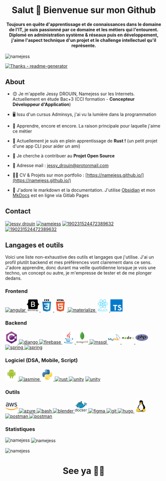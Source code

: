 <h1 align="center">Salut 👋 Bienvenue sur mon Github </h1>  
<h4 align="center">Toujours en quête d'apprentissage et de connaissances dans le domaine de l'IT, je suis passionné par ce domaine et les métiers qui l'entourent. Diplomé en administration système & réseaux puis en développement, j'aime l'aspect technique d'un projet et le challenge intellectuel qu'il représente.</h4>  

<p align="left"> <img src="https://komarev.com/ghpvc/?username=namejess&label=Profile%20views&color=0e75b6&style=flat" alt="namejess" /> </p>


[![Thanks - readme-generator](https://img.shields.io/badge/Thanks-readme--generator-2ea44f)](https://rahuldkjain.github.io/gh-profile-readme-generator/)

##  About  

- 😊 Je m'appelle Jessy DROUIN, Namejess sur les Internets. Actuellement en étude Bac+3 (CCI formation - **Concepteur Développeur d'Application**)

- 🖥️ Issu d'un cursus Adminsys, j'ai vu la lumière dans la programmation

- 🧠 Apprendre, encore et encore. La raison principale pour laquelle j'aime ce métier

- 🌱 Actuellement je suis en plein apprentissage de **Rust !**  (un petit projet d'une app CLI pour aider un ami)
  
- 🤝 Je cherche à contribuer au **Projet Open Source**  

-  📧 Adresse mail : jessy_drouin@protonmail.com
  
- 👨‍💻 CV & Projets sur mon portfolio : [https://namejess.github.io/](https://namejess.github.io/)

- 📜 J'adore le markdown et la documentation. J'utilise [Obsidian](https://obsidian.md) et mon [MkDocs](https://namejess.gitlab.io/namejess-docs/) est en ligne via Gitlab Pages



## Contact

<p align="left">  
<a href="https://linkedin.com/in/jessy-drouin-00850b153/" target="blank"><img align="center" src="https://raw.githubusercontent.com/rahuldkjain/github-profile-readme-generator/master/src/images/icons/Social/linked-in-alt.svg" alt="jessy drouin" height="30" width="40" /></a>  
<a href="https://www.leetcode.com/namejess" target="blank"><img align="center" src="https://raw.githubusercontent.com/rahuldkjain/github-profile-readme-generator/master/src/images/icons/Social/leet-code.svg" alt="namejess" height="30" width="40" /></a>  
<a href="https://discord.gg/190231524472389632" target="blank"><img align="center" src="https://raw.githubusercontent.com/rahuldkjain/github-profile-readme-generator/master/src/images/icons/Social/discord.svg" alt="190231524472389632" height="30" width="40" /></a> 
<a href="https://mastodon.social/@namejess" target="blank"><img align="center" src="https://upload.wikimedia.org/wikipedia/commons/thumb/4/48/Mastodon_Logotype_%28Simple%29.svg/1200px-Mastodon_Logotype_%28Simple%29.svg.png" alt="190231524472389632" height="30" width="30" /></a> 
</p>  
  
  
##  Langages et outils 
Voici une liste non-exhaustive des outils et langages que j'utilise. J'ai un profil plutôt backend et mes préférences vont clairement dans ce sens. J'adore apprendre, donc durant ma veille quotidienne lorsque je vois une techno, un concept ou autre, je m'empresse de tester et de me plonger dedans.


### Frontend 

<a href="https://angular.io" target="_blank" rel="noreferrer"> <img src="https://angular.io/assets/images/logos/angular/angular.svg" alt="angular" width="40" height="40"/> </a><a href="https://getbootstrap.com" target="_blank" rel="noreferrer"> <img src="https://raw.githubusercontent.com/devicons/devicon/master/icons/bootstrap/bootstrap-plain-wordmark.svg" alt="bootstrap" width="40" height="40"/> </a> <a href="https://www.w3schools.com/css/" target="_blank" rel="noreferrer"> <img src="https://raw.githubusercontent.com/devicons/devicon/master/icons/css3/css3-original-wordmark.svg" alt="css3" width="40" height="40"/> </a><a href="https://www.w3.org/html/" target="_blank" rel="noreferrer"> <img src="https://raw.githubusercontent.com/devicons/devicon/master/icons/html5/html5-original-wordmark.svg" alt="html5" width="40" height="40"/> </a><a href="https://materializecss.com/" target="_blank" rel="noreferrer"> <img src="https://raw.githubusercontent.com/prplx/svg-logos/5585531d45d294869c4eaab4d7cf2e9c167710a9/svg/materialize.svg" alt="materialize" width="40" height="40"/> </a><a href="https://reactjs.org/" target="_blank" rel="noreferrer"> <img src="https://raw.githubusercontent.com/devicons/devicon/master/icons/react/react-original-wordmark.svg" alt="react" width="40" height="40"/> </a><a href="https://www.typescriptlang.org/" target="_blank" rel="noreferrer"> <img src="https://raw.githubusercontent.com/devicons/devicon/master/icons/typescript/typescript-original.svg" alt="typescript" width="40" height="40"/> </a>

### Backend

 <a href="https://www.w3schools.com/cs/" target="_blank" rel="noreferrer"> <img src="https://raw.githubusercontent.com/devicons/devicon/master/icons/csharp/csharp-original.svg" alt="csharp" width="40" height="40"/> </a><a href="https://www.djangoproject.com/" target="_blank" rel="noreferrer"> <img src="https://cdn.worldvectorlogo.com/logos/django.svg" alt="django" width="40" height="40"/> </a><a href="https://firebase.google.com/" target="_blank" rel="noreferrer"> <img src="https://www.vectorlogo.zone/logos/firebase/firebase-icon.svg" alt="firebase" width="40" height="40"/> </a><a href="https://www.java.com" target="_blank" rel="noreferrer"> <img src="https://raw.githubusercontent.com/devicons/devicon/master/icons/java/java-original.svg" alt="java" width="40" height="40"/> </a><a href="https://www.mongodb.com/" target="_blank" rel="noreferrer"> <img src="https://raw.githubusercontent.com/devicons/devicon/master/icons/mongodb/mongodb-original-wordmark.svg" alt="mongodb" width="40" height="40"/> </a><a href="https://www.microsoft.com/en-us/sql-server" target="_blank" rel="noreferrer"> <img src="https://www.svgrepo.com/show/303229/microsoft-sql-server-logo.svg" alt="mssql" width="40" height="40"/> </a><a href="https://www.mysql.com/" target="_blank" rel="noreferrer"> <img src="https://raw.githubusercontent.com/devicons/devicon/master/icons/mysql/mysql-original-wordmark.svg" alt="mysql" width="40" height="40"/> </a><a href="https://nodejs.org" target="_blank" rel="noreferrer"> <img src="https://raw.githubusercontent.com/devicons/devicon/master/icons/nodejs/nodejs-original-wordmark.svg" alt="nodejs" width="40" height="40"/> </a> <a href="https://www.php.net" target="_blank" rel="noreferrer"> <img src="https://raw.githubusercontent.com/devicons/devicon/master/icons/php/php-original.svg" alt="php" width="40" height="40"/> </a><a href="https://spring.io/" target="_blank" rel="noreferrer"> <img src="https://www.vectorlogo.zone/logos/springio/springio-icon.svg" alt="spring" width="40" height="40"/> </a> <a href="https://symfony.com/" target="_blank" rel="noreferrer"> <img src="https://symfony.com/logos/symfony_black_03.png" alt="spring" width="40" height="40"/> </a>

### Logiciel (DSA, Mobile, Script)

<a href="https://developer.android.com" target="_blank" rel="noreferrer"> <img src="https://raw.githubusercontent.com/devicons/devicon/master/icons/android/android-original-wordmark.svg" alt="android" width="40" height="40"/> </a><a href="https://jasmine.github.io/" target="_blank" rel="noreferrer"> <img src="https://www.vectorlogo.zone/logos/jasmine/jasmine-icon.svg" alt="jasmine" width="40" height="40"/> </a><a href="https://www.python.org" target="_blank" rel="noreferrer"> <img src="https://raw.githubusercontent.com/devicons/devicon/master/icons/python/python-original.svg" alt="python" width="40" height="40"/> </a><a href="https://www.rust-lang.org" target="_blank" rel="noreferrer"> <img src="https://www.rust-lang.org/logos/rust-logo-512x512.png" alt="rust" width="40" height="40"/> </a><a href="https://unity.com/" target="_blank" rel="noreferrer"> <img src="https://www.vectorlogo.zone/logos/unity3d/unity3d-icon.svg" alt="unity" width="40" height="40"/></a> <a href="https://godotengine.org/" target="_blank" rel="noreferrer"> <img src="https://upload.wikimedia.org/wikipedia/commons/thumb/6/6a/Godot_icon.svg/1024px-Godot_icon.svg.png" alt="unity" width="40" height="40"/></a>

### Outils

<a href="https://aws.amazon.com" target="_blank" rel="noreferrer"> <img src="https://raw.githubusercontent.com/devicons/devicon/master/icons/amazonwebservices/amazonwebservices-original-wordmark.svg" alt="aws" width="40" height="40"/> </a> <a href="https://azure.microsoft.com/en-in/" target="_blank" rel="noreferrer"> <img src="https://www.vectorlogo.zone/logos/microsoft_azure/microsoft_azure-icon.svg" alt="azure" width="40" height="40"/> </a><a href="https://www.gnu.org/software/bash/" target="_blank" rel="noreferrer"> <img src="https://www.vectorlogo.zone/logos/gnu_bash/gnu_bash-icon.svg" alt="bash" width="40" height="40"/> </a><a href="https://www.blender.org/" target="_blank" rel="noreferrer"> <img src="https://download.blender.org/branding/community/blender_community_badge_white.svg" alt="blender" width="40" height="40"/> </a> <a href="https://www.docker.com/" target="_blank" rel="noreferrer"> <img src="https://raw.githubusercontent.com/devicons/devicon/master/icons/docker/docker-original-wordmark.svg" alt="docker" width="40" height="40"/> </a><a href="https://www.figma.com/" target="_blank" rel="noreferrer"> <img src="https://www.vectorlogo.zone/logos/figma/figma-icon.svg" alt="figma" width="40" height="40"/> </a> <a href="https://git-scm.com/" target="_blank" rel="noreferrer"> <img src="https://www.vectorlogo.zone/logos/git-scm/git-scm-icon.svg" alt="git" width="40" height="40"/> </a><a href="https://gohugo.io/" target="_blank" rel="noreferrer"> <img src="https://api.iconify.design/logos-hugo.svg" alt="hugo" width="40" height="40"/> </a> <a href="https://www.linux.org/" target="_blank" rel="noreferrer"> <img src="https://raw.githubusercontent.com/devicons/devicon/master/icons/linux/linux-original.svg" alt="linux" width="40" height="40"/> </a><a href="https://postman.com" target="_blank" rel="noreferrer"> <img src="https://www.vectorlogo.zone/logos/getpostman/getpostman-icon.svg" alt="postman" width="40" height="40"/> </a> <a href="https://www.mkdocs.org/" target="_blank" rel="noreferrer"> <img src="https://d33wubrfki0l68.cloudfront.net/e43d6fce615884aa5a3427f0ee46d1a3b8a0c7d2/6c3a5/assets/images/tool-icons/mkdocs.png" alt="postman" width="40" height="40"/> </a>


### Statistiques

<p><img align="left" src="https://github-readme-stats.vercel.app/api/top-langs?username=namejess&show_icons=true&locale=en&layout=compact" alt="namejess" /></p>  
  
<p>&nbsp;<img align="center" src="https://github-readme-stats.vercel.app/api?username=namejess&show_icons=true&locale=en" alt="namejess" /></p>  
  
<p><img align="center" src="https://github-readme-streak-stats.herokuapp.com/?user=namejess&" alt="namejess" /></p>


<h1 align="center">See ya  🌈🌈</h1>  
